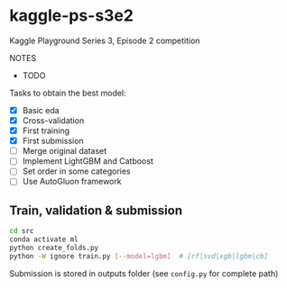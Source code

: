 # kaggle-ps-s3e2

Kaggle Playground Series 3, Episode 2 competition

NOTES

* TODO

Tasks to obtain the best model:

* [x] Basic eda
* [x] Cross-validation
* [x] First training
* [x] First submission
* [ ] Merge original dataset
* [ ] Implement LightGBM and Catboost
* [ ] Set order in some categories
* [ ] Use AutoGluon framework

## Train, validation & submission

```bash
cd src
conda activate ml
python create_folds.py
python -W ignore train.py [--model=lgbm]  # [rf|svd|xgb|lgbm|cb]
```

Submission is stored in outputs folder (see `config.py` for complete path)

